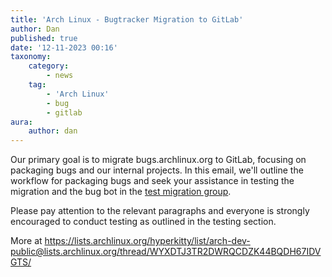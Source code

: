 ```yaml
---
title: 'Arch Linux - Bugtracker Migration to GitLab'
author: Dan
published: true
date: '12-11-2023 00:16'
taxonomy:
    category:
        - news
    tag:
        - 'Arch Linux'
        - bug
        - gitlab
aura:
    author: dan
---
```


Our primary goal is to migrate bugs.archlinux.org to GitLab, focusing on 
packaging bugs and our internal projects. In this email, we'll outline 
the workflow for packaging bugs and seek your assistance in testing the 
migration and the bug bot in the [test migration 
group](https://gitlab.archlinux.org/groups/flyspray-migration/packaging/packages/-/...).

Please pay attention to the relevant paragraphs and everyone is strongly 
encouraged to conduct testing as outlined in the testing section.

More at https://lists.archlinux.org/hyperkitty/list/arch-dev-public@lists.archlinux.org/thread/WYXDTJ3TR2DWRQCDZK44BQDH67IDVGTS/